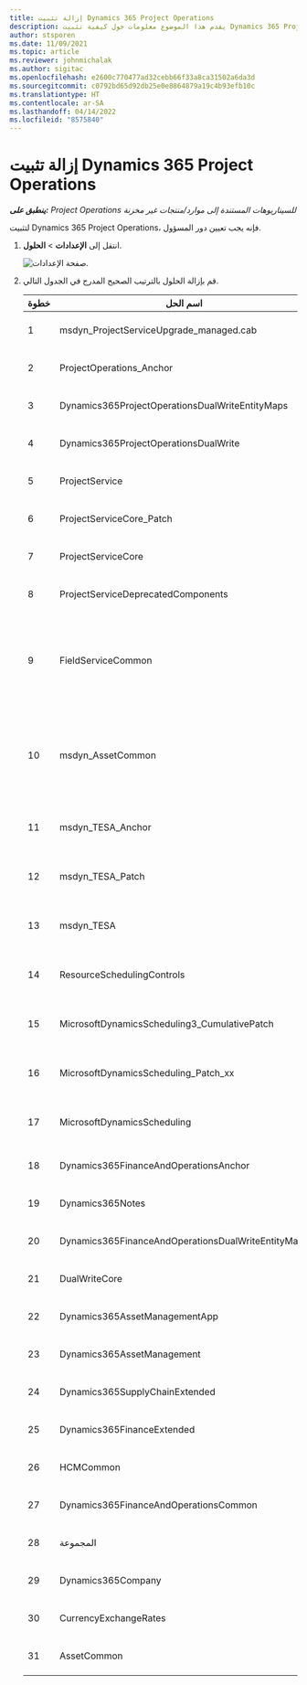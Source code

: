 ```yaml
---
title: إزالة تثبيت Dynamics 365 Project Operations
description: يقدم هذا الموضوع معلومات حول كيفية تثبيت Dynamics 365 Project Operations.
author: stsporen
ms.date: 11/09/2021
ms.topic: article
ms.reviewer: johnmichalak
ms.author: sigitac
ms.openlocfilehash: e2600c770477ad32cebb66f33a8ca31502a6da3d
ms.sourcegitcommit: c0792bd65d92db25e0e8864879a19c4b93efb10c
ms.translationtype: HT
ms.contentlocale: ar-SA
ms.lasthandoff: 04/14/2022
ms.locfileid: "8575840"
---
```

# <a name="uninstall-dynamics-365-project-operations"></a>إزالة تثبيت Dynamics 365 Project Operations 

_**ينطبق على:** Project Operations للسيناريوهات المستندة إلى موارد/منتجات غير مخزنة‬_

لتثبيت Dynamics 365 Project Operations، فإنه يجب تعيين دور المسؤول.

1. انتقل إلى **الإعدادات** > **الحلول**.

    ![صفحة الإعدادات.](./media/uninstall-proj-ops-solutions.png)
  
2. قم بإزالة الحلول بالترتيب الصحيح المدرج في الجدول التالي. 

    | خطوة | اسم الحل                                    | ملاحظة                                                                                         |
    |------|----------------------------------------------------|----------------------------------------------------------------------------------------------|
    | 1  | msdyn_ProjectServiceUpgrade_managed.cab            | إذا لم يتم العثور عليه، فتجاوز هذا الحل.                                                            |
    | 2  | ProjectOperations_Anchor                           | إذا لم يتم العثور عليه، فتجاوز هذا الحل.                                                            |
    | 3  | Dynamics365ProjectOperationsDualWriteEntityMaps    | إذا لم يتم العثور عليه، فتجاوز هذا الحل.                                                            |
    | 4 | Dynamics365ProjectOperationsDualWrite              | إذا لم يتم العثور عليه، فتجاوز هذا الحل.                                                            |
    | 5 | ProjectService                                     | لا يوجد ملاحظات إضافية.                                                                         |
    |  6 | ProjectServiceCore_Patch                           | لا يوجد ملاحظات إضافية.                                                                         |
    | 7 | ProjectServiceCore                                 | لا يوجد ملاحظات إضافية.                                                                         |
    | 8 | ProjectServiceDeprecatedComponents                 | إذا لم يتم العثور عليه، فتجاوز هذا الحل.                                                            |
    | 9 | FieldServiceCommon                                 | مطلوب للكتابة المزدوجة مع Dynamics 365 Finance أو Dynamics 365 Supply Chain Management.   |
    | 10 | msdyn_AssetCommon                                  | مطلوب للكتابة المزدوجة مع Dynamics 365 Finance أو Dynamics 365 Supply Chain Management.   |
    | 11 | msdyn_TESA_Anchor                                  | مطلوب لـ Dynamics 365 Field Service.                                                     |
    | 12 | msdyn_TESA_Patch                                   | مطلوب لـ Dynamics 365 Field Service.                                                     |
    | 13 | msdyn_TESA                                         | مطلوب لـ Dynamics 365 Field Service.                                                     |
    | 14 | ResourceSchedulingControls                         | مطلوب لـ Dynamics 365 Field Service.                                                     |
    | 15 | MicrosoftDynamicsScheduling3_CumulativePatch       | مطلوب لـ Dynamics 365 Field Service.                                                     |
    | 16 | MicrosoftDynamicsScheduling_Patch_xx               | مطلوب لـ Dynamics 365 Field Service.                                                     |
    | 17 | MicrosoftDynamicsScheduling                        | مطلوب لـ Dynamics 365 Field Service.                                                     |
    | 18 | Dynamics365FinanceAndOperationsAnchor              | إذا لم يتم العثور عليه، فتجاوز هذا الحل.                                                            |
    | 19 | Dynamics365Notes                                   | إذا لم يتم العثور عليه، فتجاوز هذا الحل.                                                            |
    | 20 | Dynamics365FinanceAndOperationsDualWriteEntityMaps | إذا لم يتم العثور عليه، فتجاوز هذا الحل.                                                            |
    | 21 | DualWriteCore                                      | إذا لم يتم العثور عليه، فتجاوز هذا الحل.                                                            |
    | 22 | Dynamics365AssetManagementApp                      | إذا لم يتم العثور عليه، فتجاوز هذا الحل.                                                            |
    | 23 | Dynamics365AssetManagement                         | إذا لم يتم العثور عليه، فتجاوز هذا الحل.                                                            |
    | 24 | Dynamics365SupplyChainExtended                     | إذا لم يتم العثور عليه، فتجاوز هذا الحل.                                                            |
    | 25 | Dynamics365FinanceExtended                         | إذا لم يتم العثور عليه، فتجاوز هذا الحل.                                                            |
    | 26 | HCMCommon                                          | إذا لم يتم العثور عليه، فتجاوز هذا الحل.                                                            |
    | 27 | Dynamics365FinanceAndOperationsCommon              | إذا لم يتم العثور عليه، فتجاوز هذا الحل.                                                            |
    | 28 | المجموعة                                              | إذا لم يتم العثور عليه، فتجاوز هذا الحل.                                                            |
    | 29 | Dynamics365Company                                 | إذا لم يتم العثور عليه، فتجاوز هذا الحل.                                                            |
    | 30 | CurrencyExchangeRates                              | إذا لم يتم العثور عليه، فتجاوز هذا الحل.                                                            |
    | 31 | AssetCommon                                        | إذا لم يتم العثور عليه، فتجاوز هذا الحل.                                                            |
